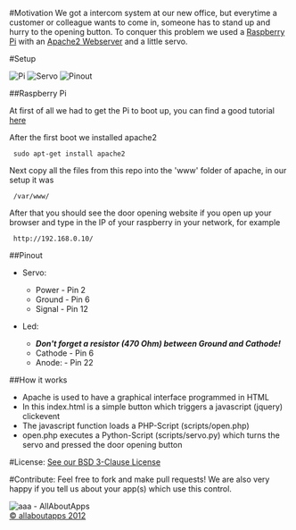 #Motivation
We got a intercom system at our new office, but everytime a customer or colleague wants to come in, someone has to stand up and hurry to the opening button. To conquer this problem we used a [Raspberry Pi](http://www.raspberrypi.org/) with an [Apache2 Webserver](http://httpd.apache.org/) and a little servo.

#Setup

![Pi](https://dl.dropboxusercontent.com/u/56629917/IMG_20130417_114348.jpg)
![Servo](https://dl.dropboxusercontent.com/u/56629917/IMG_20130417_114427.jpg)
![Pinout](https://dl.dropboxusercontent.com/u/56629917/gpio-pinout.jpg)


##Raspberry Pi  

At first of all we had to get the Pi to boot up, you can find a good tutorial [here](http://elinux.org/RPi_Easy_SD_Card_Setup/)

After the first boot we installed apache2  

     sudo apt-get install apache2

Next copy all the files from this repo into the 'www' folder of apache, in our setup it was  

     /var/www/

After that you should see the door opening website if you open up your browser and type in the IP of your raspberry in your network, for example  

     http://192.168.0.10/


##Pinout  
* Servo:
	* Power - Pin 2
	* Ground - Pin 6
	* Signal - Pin 12  
  
* Led:
	* ***Don't forget a resistor (470 Ohm) between Ground and Cathode!***
	* Cathode - Pin 6
	* Anode: - Pin 22  


##How it works

* Apache is used to have a graphical interface programmed in HTML
* In this index.html is a simple button which triggers a javascript (jquery) clickevent
* The javascript function loads a PHP-Script (scripts/open.php)
* open.php executes a Python-Script (scripts/servo.py) which turns the servo and pressed the door opening button

#License:
[See our BSD 3-Clause License](https://github.com/allaboutapps/A3Dooropener/blob/master/LICENSE.txt)

#Contribute:
Feel free to fork and make pull requests! We are also very happy if you tell us about your app(s) which use this control.  


![aaa - AllAboutApps](https://dl.dropbox.com/u/9934540/aaa/aaaLogo.png "aaa - AllAboutApps")  
[© allaboutapps 2012](http://www.allaboutapps.at)
